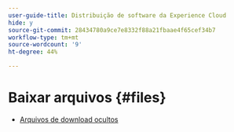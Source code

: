 ```yaml
---
user-guide-title: Distribuição de software da Experience Cloud
hide: y
source-git-commit: 28434780a9ce7e8332f88a21fbaae4f65cef34b7
workflow-type: tm+mt
source-wordcount: '9'
ht-degree: 44%

---
```



# Baixar arquivos {#files}

+ [Arquivos de download ocultos](downloads.md)

